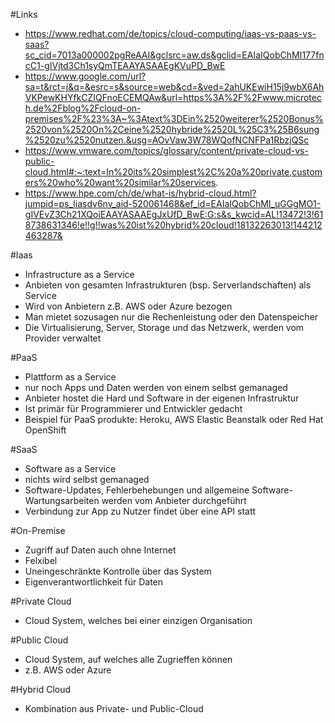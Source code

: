 #Links
- https://www.redhat.com/de/topics/cloud-computing/iaas-vs-paas-vs-saas?sc_cid=7013a000002pgReAAI&gclsrc=aw.ds&gclid=EAIaIQobChMI177fncC1-gIVjtd3Ch1syQmTEAAYASAAEgKVuPD_BwE
- https://www.google.com/url?sa=t&rct=j&q=&esrc=s&source=web&cd=&ved=2ahUKEwiH15j9wbX6AhVKPewKHYfkCZIQFnoECEMQAw&url=https%3A%2F%2Fwww.microtech.de%2Fblog%2Fcloud-on-premises%2F%23%3A~%3Atext%3DEin%2520weiterer%2520Bonus%2520von%2520On%2Ceine%2520hybride%2520L%25C3%25B6sung%2520zu%2520nutzen.&usg=AOvVaw3W78WQofNCNFPa1RbzjQSc
- https://www.vmware.com/topics/glossary/content/private-cloud-vs-public-cloud.html#:~:text=In%20its%20simplest%2C%20a%20private,customers%20who%20want%20similar%20services.
- https://www.hpe.com/ch/de/what-is/hybrid-cloud.html?jumpid=ps_liasdv6nv_aid-520061468&ef_id=EAIaIQobChMI_uGGgMO1-gIVEvZ3Ch21XQoiEAAYASAAEgJxUfD_BwE:G:s&s_kwcid=AL!13472!3!618738631346!e!!g!!was%20ist%20hybrid%20cloud!18132263013!144212463287&

#Iaas
- Infrastructure as a Service
- Anbieten von gesamten Infrastrukturen (bsp. Serverlandschaften) als Service
- Wird von Anbietern z.B. AWS oder Azure bezogen
- Man mietet sozusagen nur die Rechenleistung oder den Datenspeicher
- Die Virtualisierung, Server, Storage und das Netzwerk, werden vom Provider verwaltet

#PaaS
- Plattform as a Service
- nur noch Apps und Daten werden von einem selbst gemanaged
- Anbieter hostet die Hard und Software in der eigenen Infrastruktur
- Ist primär für Programmierer und Entwickler gedacht
- Beispiel für PaaS produkte: Heroku, AWS Elastic Beanstalk oder Red Hat OpenShift

#SaaS
- Software as a Service
- nichts wird selbst gemanaged
- Software-Updates, Fehlerbehebungen und allgemeine Software-Wartungsarbeiten werden vom Anbieter durchgeführt
- Verbindung zur App zu Nutzer findet über eine API statt

#On-Premise
- Zugriff auf Daten auch ohne Internet
- Felxibel
- Uneingeschränkte Kontrolle über das System
- Eigenverantwortlichkeit für Daten

#Private Cloud
- Cloud System, welches bei einer einzigen Organisation

#Public Cloud
- Cloud System, auf welches alle Zugrieffen können
- z.B. AWS oder Azure

#Hybrid Cloud
- Kombination aus Private- und Public-Cloud